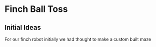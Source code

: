 # Finch Ball Toss

## Initial Ideas
For our finch robot initially we had thought to make a custom built maze 
